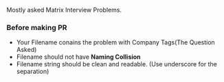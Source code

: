 Mostly asked Matrix Interview Problems.

### Before making PR

 - Your Filename conains the problem with Company Tags(The Question Asked)
 - Filename should not have **Naming Collision**
 - Filename string should be clean and readable. (Use underscore for the separation)
